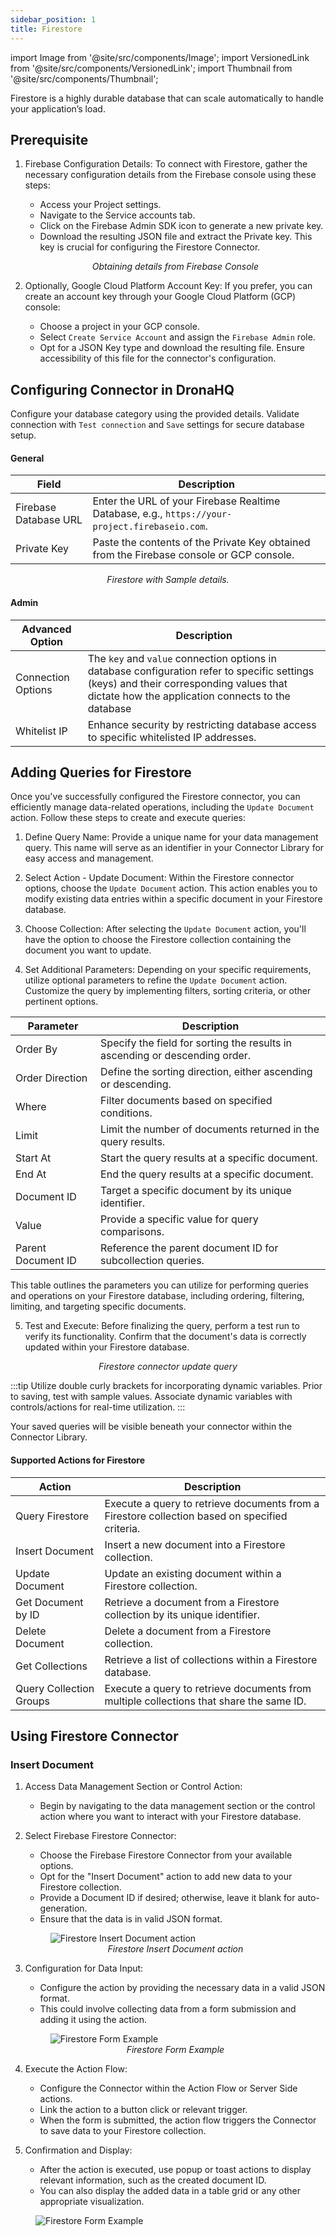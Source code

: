 ```yaml
---
sidebar_position: 1
title: Firestore
---
```


import Image from '@site/src/components/Image'; import VersionedLink from '@site/src/components/VersionedLink'; import
Thumbnail from '@site/src/components/Thumbnail';

Firestore is a highly durable database that can scale automatically to handle your application’s load.

## Prerequisite

1. Firebase Configuration Details: To connect with Firestore, gather the necessary configuration details from the
   Firebase console using these steps:

   - Access your Project settings.
   - Navigate to the Service accounts tab.
   - Click on the Firebase Admin SDK icon to generate a new private key.
   - Download the resulting JSON file and extract the Private key. This key is crucial for configuring the Firestore
     Connector.

    <figure>
       <Thumbnail src="/img/reference/connectors/fire-userAuth/sdk.jpeg" alt="Obtaining details from Firebase Console" />
       <figcaption align = "center"><i>Obtaining details from Firebase Console</i></figcaption>
    </figure>

2. Optionally, Google Cloud Platform Account Key: If you prefer, you can create an account key through your Google Cloud
   Platform (GCP) console:
   - Choose a project in your GCP console.
   - Select `Create Service Account` and assign the `Firebase Admin` role.
   - Opt for a JSON Key type and download the resulting file. Ensure accessibility of this file for the connector's
     configuration.

## Configuring Connector in DronaHQ

Configure your database category using the provided details. Validate connection with `Test connection` and `Save`
settings for secure database setup.

#### General

| Field                 | Description                                                                                    |
| --------------------- | ---------------------------------------------------------------------------------------------- |
| Firebase Database URL | Enter the URL of your Firebase Realtime Database, e.g., `https://your-project.firebaseio.com`. |
| Private Key           | Paste the contents of the Private Key obtained from the Firebase console or GCP console.       |

 <figure>
       <Thumbnail src="/img/reference/connectors/firestore/details.jpeg" alt="Firestore with Sample details." />
       <figcaption align = "center"><i>Firestore with Sample details.</i></figcaption>
 </figure>

#### Admin

| Advanced Option                                                                                    | Description                                                                                                                                                                                   |
| -------------------------------------------------------------------------------------------------- | --------------------------------------------------------------------------------------------------------------------------------------------------------------------------------------------- |
| Connection Options                                                                                 | The `key` and `value` connection options in database configuration refer to specific settings (keys) and their corresponding values that dictate how the application connects to the database |
| <VersionedLink to = "/datasource-concepts/whitelisting-dronahq-ip/"> Whitelist IP </VersionedLink> | Enhance security by restricting database access to specific whitelisted IP addresses.                                                                                                         |

## Adding Queries for Firestore

Once you've successfully configured the Firestore connector, you can efficiently manage data-related operations,
including the `Update Document` action. Follow these steps to create and execute queries:

1. Define Query Name: Provide a unique name for your data management query. This name will serve as an identifier in
   your Connector Library for easy access and management.

2. Select Action - Update Document: Within the Firestore connector options, choose the `Update Document` action. This
   action enables you to modify existing data entries within a specific document in your Firestore database.

3. Choose Collection: After selecting the `Update Document` action, you'll have the option to choose the Firestore
   collection containing the document you want to update.

4. Set Additional Parameters: Depending on your specific requirements, utilize optional parameters to refine the
   `Update Document` action. Customize the query by implementing filters, sorting criteria, or other pertinent options.

| Parameter          | Description                                                                 |
| ------------------ | --------------------------------------------------------------------------- |
| Order By           | Specify the field for sorting the results in ascending or descending order. |
| Order Direction    | Define the sorting direction, either ascending or descending.               |
| Where              | Filter documents based on specified conditions.                             |
| Limit              | Limit the number of documents returned in the query results.                |
| Start At           | Start the query results at a specific document.                             |
| End At             | End the query results at a specific document.                               |
| Document ID        | Target a specific document by its unique identifier.                        |
| Value              | Provide a specific value for query comparisons.                             |
| Parent Document ID | Reference the parent document ID for subcollection queries.                 |

This table outlines the parameters you can utilize for performing queries and operations on your Firestore database,
including ordering, filtering, limiting, and targeting specific documents.

5. Test and Execute: Before finalizing the query, perform a test run to verify its functionality. Confirm that the
   document's data is correctly updated within your Firestore database.

<figure>
       <Thumbnail src="/img/reference/connectors/firestore/update.jpeg" alt="Firestore connector update query" />
       <figcaption align = "center"><i>Firestore connector update query</i></figcaption>
 </figure>

:::tip Utilize double curly brackets for incorporating dynamic variables. Prior to saving, test with sample values.
Associate dynamic variables with controls/actions for real-time utilization. :::

Your saved queries will be visible beneath your connector within the Connector Library.

#### Supported Actions for Firestore

| Action                  | Description                                                                                    |
| ----------------------- | ---------------------------------------------------------------------------------------------- |
| Query Firestore         | Execute a query to retrieve documents from a Firestore collection based on specified criteria. |
| Insert Document         | Insert a new document into a Firestore collection.                                             |
| Update Document         | Update an existing document within a Firestore collection.                                     |
| Get Document by ID      | Retrieve a document from a Firestore collection by its unique identifier.                      |
| Delete Document         | Delete a document from a Firestore collection.                                                 |
| Get Collections         | Retrieve a list of collections within a Firestore database.                                    |
| Query Collection Groups | Execute a query to retrieve documents from multiple collections that share the same ID.        |

## Using Firestore Connector

### Insert Document

1. Access Data Management Section or Control Action:

   - Begin by navigating to the data management section or the control action where you want to interact with your
     Firestore database.

2. Select Firebase Firestore Connector:

   - Choose the Firebase Firestore Connector from your available options.
   - Opt for the "Insert Document" action to add new data to your Firestore collection.
   - Provide a Document ID if desired; otherwise, leave it blank for auto-generation.
   - Ensure that the data is in valid JSON format.

    <figure>
      <img src="/img/reference/connectors/firestore/fire-store-add-data.jpeg" alt="Firestore Insert Document action" />
      <figcaption align="center"><i>Firestore Insert Document action</i></figcaption>
    </figure>

3. Configuration for Data Input:

   - Configure the action by providing the necessary data in a valid JSON format.
   - This could involve collecting data from a form submission and adding it using the action.

    <figure>
      <img src="/img/reference/connectors/firestore/fire-store-form-example.jpeg" alt="Firestore Form Example" />
      <figcaption align="center"><i>Firestore Form Example</i></figcaption>
    </figure>

4. Execute the Action Flow:

   - Configure the Connector within the Action Flow or Server Side actions.
   - Link the action to a button click or relevant trigger.
   - When the form is submitted, the action flow triggers the Connector to save data to your Firestore collection.

5. Confirmation and Display:
   - After the action is executed, use popup or toast actions to display relevant information, such as the created
     document ID.
   - You can also display the added data in a table grid or any other appropriate visualization.

<figure>
      <img src="/img/reference/connectors/firestore/result.jpeg" alt="Firestore Form Example" />
</figure>
